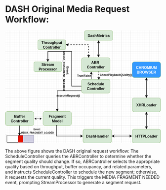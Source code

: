 # DASH Original Media Request Workflow:

![DASH Workflow](images/DASH_orig-workflow.png)

The above figure shows the DASH original request workflow:
The ScheduleController queries the ABRController to determine whether the segment quality should change. If so, ABRController selects the appropriate quality based on throughput, buffer occupancy, and related parameters, and instructs ScheduleController to schedule the new segment; otherwise, it requests the current quality. This triggers the MEDIA FRAGMENT NEEDED event, prompting StreamProcessor to generate a segment request.
